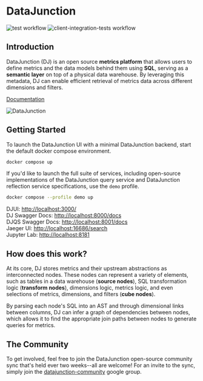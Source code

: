 # DataJunction

![test workflow](https://github.com/DataJunction/dj/actions/workflows/test.yml/badge.svg?branch=main)
![client-integration-tests workflow](https://github.com/DataJunction/dj/actions/workflows/client-integration-tests.yml/badge.svg?branch=main)

## Introduction

DataJunction (DJ) is an open source **metrics platform** that allows users to define
metrics and the data models behind them using **SQL**, serving as a **semantic layer**
on top of a physical data warehouse. By leveraging this metadata, DJ can enable efficient
retrieval of metrics data across different dimensions and filters.

[Documentation](http://datajunction.io)

![DataJunction](docs/images/dj-landing.png)

## Getting Started

To launch the DataJunction UI with a minimal DataJunction backend, start the default docker compose environment.

```sh
docker compose up
```

If you'd like to launch the full suite of services, including open-source implementations of the DataJunction query service and
DataJunction reflection service specifications, use the `demo` profile.

```sh
docker compose --profile demo up
```

DJUI: [http://localhost:3000/](http://localhost:3000/)  
DJ Swagger Docs: [http://localhost:8000/docs](http://localhost:8000/docs)  
DJQS Swagger Docs: [http://localhost:8001/docs](http://localhost:8001/docs)  
Jaeger UI: [http://localhost:16686/search](http://localhost:16686/search)  
Jupyter Lab: [http://localhost:8181](http://localhost:8181)  

## How does this work?

At its core, DJ stores metrics and their upstream abstractions as interconnected nodes.
These nodes can represent a variety of elements, such as tables in a data warehouse
(**source nodes**), SQL transformation logic (**transform nodes**), dimensions logic,
metrics logic, and even selections of metrics, dimensions, and filters (**cube nodes**).

By parsing each node's SQL into an AST and through dimensional links between columns,
DJ can infer a graph of dependencies between nodes, which allows it to find the
appropriate join paths between nodes to generate queries for metrics.

## The Community

To get involved, feel free to join the DataJunction open-source community sync that's held ever two weeks--all are welcome! For an invite to the sync, simply join the [datajunction-community](https://groups.google.com/g/datajunction-community) google group.
